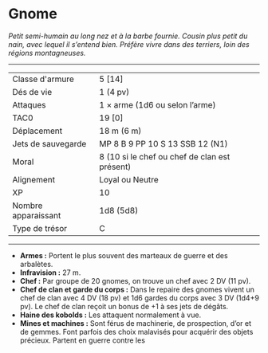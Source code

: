 # Gnome


*Petit semi-humain au long nez et à la barbe fournie. Cousin plus petit
du nain, avec lequel il s’entend bien. Préfère vivre dans des terriers,
loin des régions montagneuses.*

-----

|                     |                                               |
| ------------------- | --------------------------------------------- |
| Classe d'armure     | 5 \[14\]                                      |
| Dés de vie          | 1 (4 pv)                                      |
| Attaques            | 1 × arme (1d6 ou selon l’arme)                |
| TAC0                | 19 \[0\]                                      |
| Déplacement         | 18 m (6 m)                                    |
| Jets de sauvegarde  | MP 8 B 9 PP 10 S 13 SSB 12 (N1)               |
| Moral               | 8 (10 si le chef ou chef de clan est présent) |
| Alignement          | Loyal ou Neutre                               |
| XP                  | 10                                            |
| Nombre apparaissant | 1d8 (5d8)                                     |
| Type de trésor      | C                                             |

-----

  - **Armes :** Portent le plus souvent des marteaux de guerre et des
    arbalètes.
  - **Infravision :** 27 m.
  - **Chef :** Par groupe de 20 gnomes, on trouve un chef avec 2 DV (11
    pv).
  - **Chef de clan et garde du corps :** Dans le repaire des gnomes
    vivent un chef de clan avec 4 DV (18 pv) et 1d6 gardes du corps avec
    3 DV (1d4+9 pv). Le chef de clan reçoit un bonus de +1 à ses jets de
    dégâts.
  - **Haine des kobolds :** Les attaquent normalement à vue.
  - **Mines et machines :** Sont férus de machinerie, de prospection,
    d’or et de gemmes. Font parfois des choix malavisés pour acquérir
    des objets précieux. Partent en guerre contre les